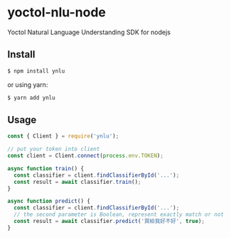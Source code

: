 # yoctol-nlu-node

Yoctol Natural Language Understanding SDK for nodejs

## Install

```sh
$ npm install ynlu
```

or using yarn:

```sh
$ yarn add ynlu
```

## Usage


```js
const { Client } = require('ynlu');

// put your token into client
const client = Client.connect(process.env.TOKEN);

async function train() {
  const classifier = client.findClassifierById('...');
  const result = await classifier.train();
}

async function predict() {
  const classifier = client.findClassifierById('...');
  // the second parameter is Boolean, represent exactly match or not
  const result = await classifier.predict('買給我好不好', true);
}
```
